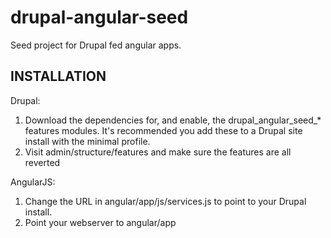 drupal-angular-seed
===================

Seed project for Drupal fed angular apps.

INSTALLATION
------------

Drupal:
1. Download the dependencies for, and enable, the drupal_angular_seed_* features modules. It's recommended you add these to a Drupal site install with the minimal profile.
2. Visit admin/structure/features and make sure the features are all reverted

AngularJS:
1. Change the URL in angular/app/js/services.js to point to your Drupal install.
2. Point your webserver to angular/app
